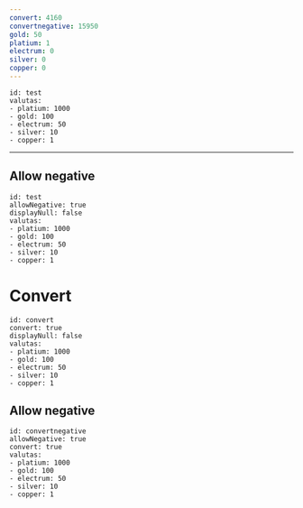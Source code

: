 ```yaml
---
convert: 4160
convertnegative: 15950
gold: 50
platium: 1
electrum: 0
silver: 0
copper: 0
---
```

```ttrpgstats-valuta
id: test
valutas:
- platium: 1000 
- gold: 100
- electrum: 50
- silver: 10
- copper: 1
```

****
## Allow negative
```ttrpgstats-valuta
id: test
allowNegative: true
displayNull: false
valutas:
- platium: 1000 
- gold: 100
- electrum: 50
- silver: 10
- copper: 1
```

# Convert
```ttrpgstats-valuta
id: convert
convert: true
displayNull: false
valutas:
- platium: 1000 
- gold: 100
- electrum: 50
- silver: 10
- copper: 1
```

## Allow negative
```ttrpgstats-valuta
id: convertnegative
allowNegative: true
convert: true
valutas:
- platium: 1000 
- gold: 100
- electrum: 50
- silver: 10
- copper: 1
```
